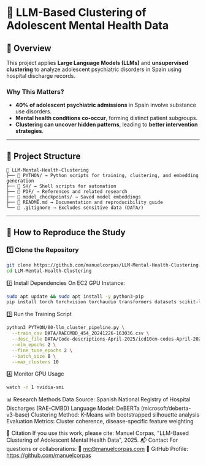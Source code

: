 # 🧠 LLM-Based Clustering of Adolescent Mental Health Data

## 📌 Overview
This project applies **Large Language Models (LLMs)** and **unsupervised clustering** to analyze adolescent psychiatric disorders in Spain using hospital discharge records.

### **Why This Matters?**
- **40% of adolescent psychiatric admissions** in Spain involve substance use disorders.
- **Mental health conditions co-occur**, forming distinct patient subgroups.
- **Clustering can uncover hidden patterns**, leading to **better intervention strategies**.

---

## 📂 Project Structure
```
📁 LLM-Mental-Health-Clustering
├── 📂 PYTHON/ → Python scripts for training, clustering, and embedding generation
├── 📂 SH/ → Shell scripts for automation
├── 📂 PDF/ → References and related research
├── 📂 model_checkpoints/ → Saved model embeddings
├── 📜 README.md → Documentation and reproducibility guide
└── 🛑 .gitignore → Excludes sensitive data (DATA/)
```

---

## 🚀 **How to Reproduce the Study**

### **1️⃣ Clone the Repository**
```bash
git clone https://github.com/manuelcorpas/LLM-Mental-Health-Clustering.git
cd LLM-Mental-Health-Clustering
```
2️⃣ Install Dependencies
On EC2 GPU Instance:
```bash
sudo apt update && sudo apt install -y python3-pip
pip install torch torchvision torchaudio transformers datasets scikit-learn pandas numpy tqdm accelerate
```
3️⃣ Run the Training Script
```bash
python3 PYTHON/00-llm_cluster_pipeline.py \
  --train_csv DATA/RAECMBD_454_20241226-163036.csv \
  --desc_file DATA/Code-descriptions-April-2025/icd10cm-codes-April-2025.txt \
  --mlm_epochs 2 \
  --fine_tune_epochs 2 \
  --batch_size 8 \
  --max_clusters 10
```
4️⃣ Monitor GPU Usage
```bash
watch -n 1 nvidia-smi
```
📊 Research Methods
Data Source: Spanish National Registry of Hospital Discharges (RAE-CMBD)
Language Model: DeBERTa (microsoft/deberta-v3-base)
Clustering Method: K-Means with bootstrapped silhouette analysis
Evaluation Metrics: Cluster coherence, disease-specific feature weighting

📜 Citation
If you use this work, please cite:
Manuel Corpas, "LLM-Based Clustering of Adolescent Mental Health Data", 2025.
📬 Contact
For questions or collaborations: 📧 mc@manuelcorpas.com
🔗 GitHub Profile: https://github.com/manuelcorpas
